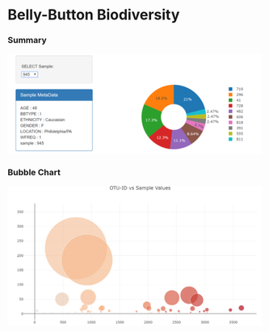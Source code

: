 # Belly-Button Biodiversity

### Summary 
![Summary.PNG](Summary.PNG)

### Bubble Chart
![Bubble Graph.PNG](<Bubble Graph.PNG>)

